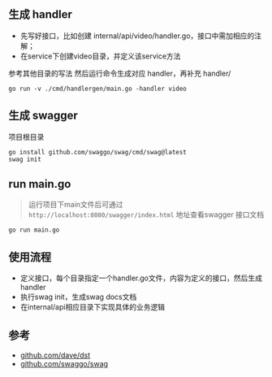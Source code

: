## 生成 handler

- 先写好接口，比如创建 internal/api/video/handler.go，接口中需加相应的注解；
- 在service下创建video目录，并定义该service方法

参考其他目录的写法 然后运行命令生成对应 handler，再补充 handler/

```
go run -v ./cmd/handlergen/main.go -handler video
```

## 生成 swagger

项目根目录

```
go install github.com/swaggo/swag/cmd/swag@latest
swag init
```

## run main.go

> 运行项目下main文件后可通过`http://localhost:8080/swagger/index.html` 地址查看swagger 接口文档

```
go run main.go
```

## 使用流程

- 定义接口，每个目录指定一个handler.go文件，内容为定义的接口，然后生成handler
- 执行swag init，生成swag docs文档
- 在internal/api相应目录下实现具体的业务逻辑

## 参考 
- [github.com/dave/dst](github.com/dave/dst)
- [github.com/swaggo/swag](github.com/swaggo/swag)


